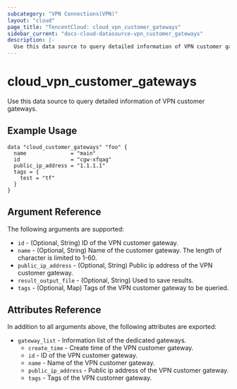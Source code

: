 ```yaml
---
subcategory: "VPN Connections(VPN)"
layout: "cloud"
page_title: "TencentCloud: cloud_vpn_customer_gateways"
sidebar_current: "docs-cloud-datasource-vpn_customer_gateways"
description: |-
  Use this data source to query detailed information of VPN customer gateways.
---
```


# cloud_vpn_customer_gateways

Use this data source to query detailed information of VPN customer gateways.

## Example Usage

```hcl
data "cloud_customer_gateways" "foo" {
  name              = "main"
  id                = "cgw-xfqag"
  public_ip_address = "1.1.1.1"
  tags = {
    test = "tf"
  }
}
```

## Argument Reference

The following arguments are supported:

* `id` - (Optional, String) ID of the VPN customer gateway.
* `name` - (Optional, String) Name of the customer gateway. The length of character is limited to 1-60.
* `public_ip_address` - (Optional, String) Public ip address of the VPN customer gateway.
* `result_output_file` - (Optional, String) Used to save results.
* `tags` - (Optional, Map) Tags of the VPN customer gateway to be queried.

## Attributes Reference

In addition to all arguments above, the following attributes are exported:

* `gateway_list` - Information list of the dedicated gateways.
  * `create_time` - Create time of the VPN customer gateway.
  * `id` - ID of the VPN customer gateway.
  * `name` - Name of the VPN customer gateway.
  * `public_ip_address` - Public ip address of the VPN customer gateway.
  * `tags` - Tags of the VPN customer gateway.


